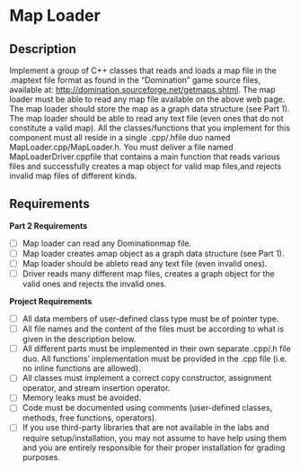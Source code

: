 # Map Loader

## Description

Implement a group of C++ classes that reads and loads a map file in the .maptext file format as found in the “Domination” game source files, available at: http://domination.sourceforge.net/getmaps.shtml. The map loader must be able to read any map file available on the above web page. The map loader should store the map as a graph data structure (see Part 1). The map loader should be able to read any text file (even ones that do not constitute a valid map). All the classes/functions that you implement for this component must all reside in a single .cpp/.hfile duo named MapLoader.cpp/MapLoader.h. You must deliver a file named MapLoaderDriver.cppfile that contains a main function that reads various files and successfully creates a map object for valid map files,and rejects invalid map files of different kinds.

## Requirements

**Part 2 Requirements**
- [ ] Map loader can read any Dominationmap file.
- [ ] Map loader creates amap object as a graph data structure (see Part 1).
- [ ] Map loader should be ableto read any text file (even invalid ones).
- [ ] Driver reads many different map files, creates a graph object for the valid ones and rejects the invalid ones.

**Project Requirements**
- [ ] All data members of user-defined class type must be of pointer type.
- [ ] All file names and the content of the files must be according to what is given in the description below.
- [ ] All different parts must be implemented in their own separate .cpp/.h file duo. All functions’ implementation must be provided in the .cpp file (i.e. no inline functions are allowed).
- [ ] All classes must implement a correct copy constructor, assignment operator, and stream insertion operator.
- [ ] Memory leaks must be avoided.
- [ ] Code must be documented using comments (user-defined classes, methods, free functions, operators).
- [ ] If you use third-party libraries that are not available in the labs and require setup/installation, you may not assume to have help using them and you are entirely responsible for their proper installation for grading purposes.